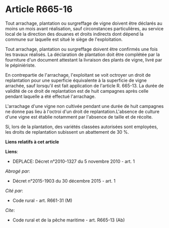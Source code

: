 # Article R665-16

Tout arrachage, plantation ou surgreffage de vigne doivent être déclarés au moins un mois avant réalisation, sauf
circonstances particulières, au service local de la direction des douanes et droits indirects dont dépend la commune sur
laquelle est situé le siège de l'exploitation. 

Tout arrachage, plantation ou surgreffage doivent être confirmés une fois les travaux réalisés. La déclaration de plantation
doit être complétée par la fourniture d'un document attestant la livraison des plants de vigne, livré par le pépiniériste. 

En contrepartie de l'arrachage, l'exploitant se voit octroyer un droit de replantation pour une superficie équivalente à la
superficie de vigne arrachée, sauf lorsqu'il est fait application de l'article R. 665-13. La durée de validité de ce droit de
replantation est de huit campagnes après celle pendant laquelle a été effectué l'arrachage.

L'arrachage d'une vigne non cultivée pendant une durée de huit campagnes ne donne pas lieu à l'octroi d'un droit de
replantation.L'absence de culture d'une vigne est établie notamment par l'absence de taille et de récolte. 

Si, lors de la plantation, des variétés classées autorisées sont employées, les droits de replantation subissent un
abattement de 30 %.

**Liens relatifs à cet article**

**Liens**:

  - DEPLACE: Décret n°2010-1327 du 5 novembre 2010 - art. 1

_Abrogé par_:

  - Décret n°2015-1903 du 30 décembre 2015 - art. 1

_Cité par_:

  - Code rural - art. R661-31 (M)

_Cite_:

  - Code rural et de la pêche maritime - art. R665-13 (Ab)
